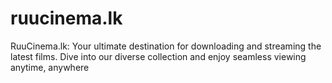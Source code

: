 # ruucinema.lk
RuuCinema.lk: Your ultimate destination for downloading and streaming the latest films. Dive into our diverse collection and enjoy seamless viewing anytime, anywhere

